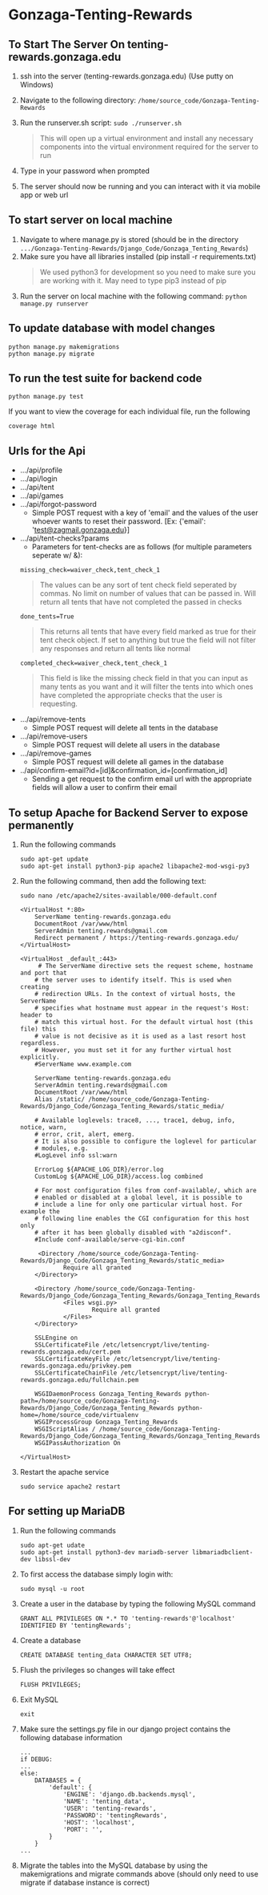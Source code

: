 # Gonzaga-Tenting-Rewards

## To Start The Server On tenting-rewards.gonzaga.edu 
1. ssh into the server (tenting-rewards.gonzaga.edu) (Use putty on Windows)
2. Navigate to the following directory: `/home/source_code/Gonzaga-Tenting-Rewards`
3. Run the runserver.sh script: `sudo ./runserver.sh`

    > This will open up a virtual environment and install any necessary components into the virtual environment required for the server to run
4. Type in your password when prompted
5. The server should now be running and you can interact with it via mobile app or web url

## To start server on local machine
1. Navigate to where manage.py is stored (should be in the directory `.../Gonzaga-Tenting-Rewards/Django_Code/Gonzaga_Tenting_Rewards`)
2. Make sure you have all libraries installed (pip install -r requirements.txt)
    > We used python3 for development so you need to make sure you are working with it. May need to type pip3 instead of pip
3. Run the server on local machine with the following command: `python manage.py runserver`

## To update database with model changes
```
python manage.py makemigrations
python manage.py migrate
```

## To run the test suite for backend code
```
python manage.py test
```
If you want to view the coverage for each individual file, run the following
```
coverage html
```

## Urls for the Api
* .../api/profile
* .../api/login
* .../api/tent
* .../api/games
* .../api/forgot-password
    - Simple POST request with a key of 'email' and the values of the user whoever wants to reset their password. [Ex: {'email': 'test@zagmail.gonzaga.edu}]
* .../api/tent-checks?params
    - Parameters for tent-checks are as follows (for multiple parameters seperate w/ &):
    ```
    missing_check=waiver_check,tent_check_1
    ```
    > The values can be any sort of tent check field seperated by commas. No limit on number of values that can be passed in. Will return all tents that have not completed the passed in checks
    ```
    done_tents=True
    ```
    > This returns all tents that have every field marked as true for their tent check object. If set to anything but true the field will not filter any responses and return all tents like normal
    ```
    completed_check=waiver_check,tent_check_1
    ```
    > This field is like the missing check field in that you can input as many tents as you want and it will filter the tents into which ones have completed the appropriate checks that the user is requesting.
* .../api/remove-tents
    - Simple POST request will delete all tents in the database
* .../api/remove-users
    - Simple POST request will delete all users in the database
* .../api/remove-games
    - Simple POST request will delete all games in the database
* ../api/confirm-email?id=[id]&confirmation_id=[confirmation_id]
    - Sending a get request to the confirm email url with the appropriate fields will allow a user to confirm their email
    
## To setup Apache for Backend Server to expose permanently
1. Run the following commands
    ```
    sudo apt-get update
    sudo apt-get install python3-pip apache2 libapache2-mod-wsgi-py3
    ```
2. Run the following command, then add the following text:

    `sudo nano /etc/apache2/sites-available/000-default.conf`
    ```
    <VirtualHost *:80>
        ServerName tenting-rewards.gonzaga.edu
        DocumentRoot /var/www/html
        ServerAdmin tenting.rewards@gmail.com
        Redirect permanent / https://tenting-rewards.gonzaga.edu/
    </VirtualHost>

    <VirtualHost _default_:443>
         # The ServerName directive sets the request scheme, hostname and port that
        # the server uses to identify itself. This is used when creating
        # redirection URLs. In the context of virtual hosts, the ServerName
        # specifies what hostname must appear in the request's Host: header to
        # match this virtual host. For the default virtual host (this file) this
        # value is not decisive as it is used as a last resort host regardless.
        # However, you must set it for any further virtual host explicitly.
        #ServerName www.example.com

        ServerName tenting-rewards.gonzaga.edu
        ServerAdmin tenting.rewards@gmail.com
        DocumentRoot /var/www/html
        Alias /static/ /home/source_code/Gonzaga-Tenting-Rewards/Django_Code/Gonzaga_Tenting_Rewards/static_media/

        # Available loglevels: trace8, ..., trace1, debug, info, notice, warn,
        # error, crit, alert, emerg.
        # It is also possible to configure the loglevel for particular
        # modules, e.g.
        #LogLevel info ssl:warn

        ErrorLog ${APACHE_LOG_DIR}/error.log
        CustomLog ${APACHE_LOG_DIR}/access.log combined

        # For most configuration files from conf-available/, which are
        # enabled or disabled at a global level, it is possible to
        # include a line for only one particular virtual host. For example the
        # following line enables the CGI configuration for this host only
        # after it has been globally disabled with "a2disconf".
        #Include conf-available/serve-cgi-bin.conf

         <Directory /home/source_code/Gonzaga-Tenting-Rewards/Django_Code/Gonzaga_Tenting_Rewards/static_media>
                Require all granted
        </Directory>

        <Directory /home/source_code/Gonzaga-Tenting-Rewards/Django_Code/Gonzaga_Tenting_Rewards/Gonzaga_Tenting_Rewards>
                <Files wsgi.py>
                        Require all granted
                </Files>
        </Directory>

        SSLEngine on
        SSLCertificateFile /etc/letsencrypt/live/tenting-rewards.gonzaga.edu/cert.pem
        SSLCertificateKeyFile /etc/letsencrypt/live/tenting-rewards.gonzaga.edu/privkey.pem
        SSLCertificateChainFile /etc/letsencrypt/live/tenting-rewards.gonzaga.edu/fullchain.pem

        WSGIDaemonProcess Gonzaga_Tenting_Rewards python-path=/home/source_code/Gonzaga-Tenting-Rewards/Django_Code/Gonzaga_Tenting_Rewards python-home=/home/source_code/virtualenv
        WSGIProcessGroup Gonzaga_Tenting_Rewards
        WSGIScriptAlias / /home/source_code/Gonzaga-Tenting-Rewards/Django_Code/Gonzaga_Tenting_Rewards/Gonzaga_Tenting_Rewards/wsgi.py
        WSGIPassAuthorization On

    </VirtualHost>
    ```

3. Restart the apache service

    `sudo service apache2 restart`

## For setting up MariaDB
1. Run the following commands

    ```
    sudo apt-get udate
    sudo apt-get install python3-dev mariadb-server libmariadbclient-dev libssl-dev
    ```
2. To first access the database simply login with:
    ```
    sudo mysql -u root
    ```

3. Create a user in the database by typing the following MySQL command
    ```
    GRANT ALL PRIVILEGES ON *.* TO 'tenting-rewards'@'localhost' IDENTIFIED BY 'tentingRewards';
    ```
4. Create a database
    ```
    CREATE DATABASE tenting_data CHARACTER SET UTF8;
    ```
5. Flush the privileges so changes will take effect
    ```
    FLUSH PRIVILEGES;
    ```
6. Exit MySQL
    ```
    exit
    ```
7. Make sure the settings.py file in our django project contains the following database information
    ```
    ...
    if DEBUG:
    ...
    else:
        DATABASES = {
            'default': {
                'ENGINE': 'django.db.backends.mysql',
                'NAME': 'tenting_data',
                'USER': 'tenting-rewards',
                'PASSWORD': 'tentingRewards',
                'HOST': 'localhost',
                'PORT': '',
            }
        }
    ...
    ```
8. Migrate the tables into the MySQL database by using the makemigrations and migrate commands above (should only need to use migrate if database instance is correct)
